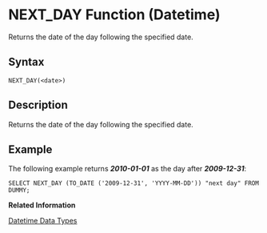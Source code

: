 <!-- loio20e5a75e75191014b2539bd2c7772cf2 -->

# NEXT\_DAY Function \(Datetime\)

Returns the date of the day following the specified date.



<a name="loio20e5a75e75191014b2539bd2c7772cf2__sql_function_next_day_1sql_function_next_day_syntax"/>

## Syntax

```
NEXT_DAY(<date>)
```



<a name="loio20e5a75e75191014b2539bd2c7772cf2__sql_function_next_day_1sql_function_next_day_description"/>

## Description

Returns the date of the day following the specified date.



<a name="loio20e5a75e75191014b2539bd2c7772cf2__sql_function_next_day_1sql_function_next_day_examples"/>

## Example

The following example returns ***2010-01-01*** as the day after ***2009-12-31***:

```
SELECT NEXT_DAY (TO_DATE ('2009-12-31', 'YYYY-MM-DD')) "next day" FROM DUMMY;
```

**Related Information**  


[Datetime Data Types](../datetime-data-types-3f81ccc.md "Datetime data types are used to store date and time information.")

